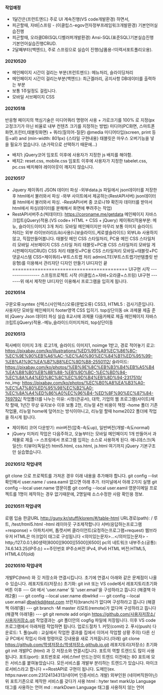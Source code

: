 #### 작업예정
- 1달간은(프런트엔드) 주로 UI 계속진행(VS code개발환경) 하면서,
- 피곤할때, 자바|스프링 - (이클립스-egov전자정부프레임워크개발환경) 기본언어실습진행
- 피곤할때, 오라클DB(SQL디벨러퍼개발환경) Ansi-SQL(표준SQL)기본실습진행 기본언어실습진행CRUD.
- 2달째부터(백엔드), 주로 스프링으로 실습이 진행(납품용-!이력서포트폴리오용).

#### 20210520
- 메인페이지 시간이 걸리는 부분(프런트멘드): 메뉴처리, 슬라이딩처리
- 메인페이지 시간이 걸리는부분(백엔드): 최근겔러리, 공지사항 DB데이터를 출력하는 부분
- 보통 1주일정도 걸립니다.
- 모바일 서브페이지 CSS

#### 20210518
반응형 페이지의 핵심기술은 미디어쿼리 명령어 사용 + 가로크기를 100% 로 지정(px고정크기가 아닌 비율로 내부 컨텐츠 크기를 지정하는 방법)
미디어(PC화면, 스마트폰화면,프린터,태블릿화면) + 쿼리(질의어-질문)
@media 미디어타입(screen, print 등등=all) and (min-width: 801px) {스타일 구현내용}
태블릿은 마우스 오버기능을 넣을 필요가 없습니다. (손가락으로 선택하기 때문에...)
- 배치1: jQuery코어  임포트 이후에 사용자가 지정한 js 배치를 해야함. 
- 배치2: reset.css, mobile.css 임포트 이후에 사용자가 지정한 tabelet.css, pc.css 배치해야 레이아웃이 깨지지 않습니다.


#### 20210517
- Jquery 제이쿼리 JSON 데이터 파싱
-외부data.js 파일에서 json데이터를 저장한 후 html에서 불러와서 파싱
-와부 사이트에서 제공하는(RestAPI서버) json데이터를 html에서 불러와서 파싱.
-RestAPI서버 중 코로나19 확진자 데이터를 받아서 html에서 파싱(데이터를 분해해서 화면에 뿌려주는 작업)
- RestAPI서버주소(빅데이터): https://coroname.me/getdata
메인페이지 자바스크립트(jQuery)적용.(VS code+ HTML + CSS + jQuery)
제이쿼리적용부분: 메뉴, 슬라이드이미지 3개 처리: 모바일 메인페이지만 마무리
보통 이미지 슬라이드 처리는 외부 라이브러리(Lib)사용(니보슬라이드,케로셀슬라이드)
외부Lib 사용하지않고, 직접만들어봅니다.
태블릿 메인 CSS 스타일처리, PC용 메인 CSS 스타일처리
모바일 서브페이지 CSS 스타일 처리
태블릿+PC용 CSS 스타일처리
모바일 게시판페이지(CRUD) CSS 처리
태블릿+PC용 CSS 스타일처리
모바일+태블릿+PC 댓글시스템 CSS+제이쿼리+부트스트랩 처리
adminLTE(부트스트랩기반템플릿 반응형)를 이용해서 관리자단 디자인 만들기
UI디자인 끝 =========================================
UI구현 시작 ----------------- 스프링프로젝트 시작 (이클립스+자바+오라클+스프링)
UI구현 -------위 에서 제작한 UI디자인 이용해서 프로그램을 입히게 됩니다.

#### 20210514
구문오류:syntex 신텍스(사인텍스)오류(문법오류)
CSS3, HTML5 : 검사기준입니다.
사용자단 모바일 메인페이지 footer영역 CSS 입히기.
top상단이동 ok
과제물 제출 준비
jQuery Json 데이터 파싱 실습
8교시에 과제물 다음카페로 제출
메인페이지 자바스크립트(jQuery)적용.-메뉴,슬라이드이미지처리, top상단이동

#### 20210513
픽사베이 이미지 3개: 로고1개, 슬라이드 이미지1, noimge 1받고, 경로 적어놓기
로고: https://pixabay.com/ko/illustrations/%ED%99%A9%EC%86%8C-%EC%9E%90%EB%A6%AC-%EC%A0%90%EC%84%B1%ED%95%99-%EB%A1%9C%EA%B7%B8%EC%9D%B8-2550112/
슬라이드: https://pixabay.com/ko/photos/%EB%9E%8C%EB%B3%B4%EB%A5%B4%EA%B8%B0%EB%8B%88-%EB%9D%BC-%EC%BD%94-%EC%8A%A4%ED%8C%8C%EC%9D%B4%EB%8D%94-2317510/
no_img: https://pixabay.com/ko/photos/%EC%B0%A8%EA%B3%A0-%EC%A7%80%ED%95%98%EC%B2%A0-%EC%8A%A4%ED%86%A0%EC%96%B4-%ED%8F%90%EC%87%84-769792/
작업폴더를 나누는 이유: 시청(관공서), 대학, 기업의 웹 프로그램(사이트)제작 할때, 1년간 무상 유지보수 이후 보통 2천, 리뉴얼 4천 비용이 책정
-home 폴더 기존작업물, 리뉴얼 home에 덮어쓰는 방식이아니고,
리뉴얼 할때 home2022 폴더에 작업을 하시게 됩니다.
- 제이쿼리 코어 다운받기: min버전(압축-속도up), 일반버전(개발-속도normal)
- jQuery 미처리 작업은 다음주하고, 오늘부터는 모바일 메인페이지 1개 만들어서 과제물로 제출 -> 스프링에서 프로그램 입히는 소스로 사용하게 된다.
애니데스크(독일산): 티뷰어(독일산)
html5.html, css.html, js.html 여기까지
jQuery 기본구조만 실습했습니다.

#### 20210512 작업내역
git clone 으로 프로젝트를 가져온 경우 이래 내용을 추가해야 합니다.
git config --list 확인해서 user.name / usea.eamil 없으면 아래 추가.
터미널에서 아래 2가지 실행
git config --local user.name 영문이름
git config --local user.eamil 영문이메일
프로젝트를 1명이 제작하는 경우 없기때문에, 2명일때 소스수정한 사람 확인용 정보.

#### 20210511 작업내역
로렘 입숨 한글URL http://guny.kr/stuff/klorem/#/table-html
URL경로(path): / 루트, /test/html5.html
-html 레이아웃 구조제작합니다
서버(응답하는프로그램=response) = 아파치서버, 톱캣서버
클라이언트(요청하는프로그램=request) 웹브라우저
HTML은 마크업이 태그로 구성됩니다 <의미있는문자>...</의미있는문자>
-http;/127.0.0.1;80생략[8000][9000][5500][6500]
pc의 네트워크 내부주소(공통): 74.6.143.25(IP주소) ==주민번호
IP주소버전 IPv4, IPv6
HTML 버전:HTML5, HTML4.01(old)
#### 20210510 작업내역 
 개발PC(html) 와 깃 저장소와 연결시킵니다. 초기에 연결시 아래와 같은 문제점이 나올 수 있습니다.
 레포지토리(저장소) 초기화: git init 또는 VS code에서 레포지토리초기화 버튼 이후
--- Git 에서 'user.name' 및 'user.email'을 구성하라고 뜹니다 (해결책 아래2줄)
--- git config --local user.name dbwlrkd
--- git config --local user.email dbwlrkd@test.com
 브런치(branch)가 없다며 구성하라고 뜹니다 (해결책 아래1줄)
--- git branch -M master
 리모트(remote)가 없다며 구성하라고 뜹니다 (해결책 아래1줄)
--- git git remote add origin https://github.com/사용자저장소/사용자저장소.git
 작업결과는 .git 폴더안의 cogfig 파일에 저장됩니다.
 이후 VS code 프로그램에서 아래처럼 작업하면 됩니다.
 업로드절차 1. 커밋(comit) 2. 푸시(push)
 다운로드: 1. 풀(pull) : 교실에서 작업한 결과를 집에서 이어서 작업할 상황
 주의) 다른 신규 PC에서 작업시 아래 멍령어로 깃내용을 새로 가져옵니다.(아래)
 git clone https://github.com/학생저장소/학생저장소.github.io.git
 레포지토리(저장소) 초기화 git init
 개발PC (html) 과 깃 저장소와 연결시킵니다.
 포트의 역할 트렌드도 많이 사용됩니다.
 포트(port): 포트번호로 서비스fmf 만드는것이 트렌드
 이전에는 80 포트에 모든 서비스를 붙여놓았습니다.
 모든서비스를 개발부 분리하는 트렌드가 있습니다.
 마이크로서비스라고 합니다 ==RostAPI로 구현이 됩니다.
 도메인(ex. https:naver.com:23124134313/네이버 인증서비스 개발)
 외부인원 (네이버직원아닌) 위 포트기존으로 제작한 서비스를 갖다가 사용
 html : hyter text markUp Language 태그를 사용하는 언어
 md : markDown Language 태그를 사용하지 않는 언어